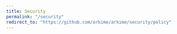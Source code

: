 ```yaml
---
title: Security
permalink: "/security"
redirect_to: "https://github.com/arkime/arkime/security/policy"
---
```

